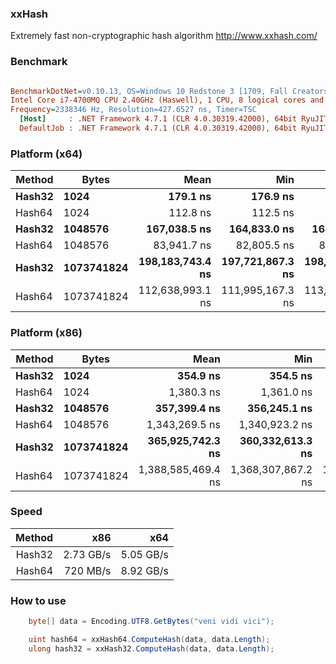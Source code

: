 ### xxHash
Extremely fast non-cryptographic hash algorithm http://www.xxhash.com/

### Benchmark
``` ini

BenchmarkDotNet=v0.10.13, OS=Windows 10 Redstone 3 [1709, Fall Creators Update] (10.0.16299.309)
Intel Core i7-4700MQ CPU 2.40GHz (Haswell), 1 CPU, 8 logical cores and 4 physical cores
Frequency=2338346 Hz, Resolution=427.6527 ns, Timer=TSC
  [Host]     : .NET Framework 4.7.1 (CLR 4.0.30319.42000), 64bit RyuJIT-v4.7.2633.0
  DefaultJob : .NET Framework 4.7.1 (CLR 4.0.30319.42000), 64bit RyuJIT-v4.7.2633.0


```
### Platform (x64)
| Method |      Bytes |             Mean |              Min |              Max | Allocated |
|------- |----------- |-----------------:|-----------------:|-----------------:|----------:|
| **Hash32** |       **1024** |         **179.1 ns** |         **176.9 ns** |         **181.5 ns** |       **0 B** |
| Hash64 |       1024 |         112.8 ns |         112.5 ns |         113.1 ns |       0 B |
| **Hash32** |    **1048576** |     **167,038.5 ns** |     **164,833.0 ns** |     **168,950.2 ns** |       **0 B** |
| Hash64 |    1048576 |      83,941.7 ns |      82,805.5 ns |      86,072.0 ns |       0 B |
| **Hash32** | **1073741824** | **198,183,743.4 ns** | **197,721,867.3 ns** | **198,782,071.8 ns** |       **0 B** |
| Hash64 | 1073741824 | 112,638,993.1 ns | 111,995,167.3 ns | 113,573,740.3 ns |       0 B |

### Platform (x86)
| Method |      Bytes |               Mean |                Min |                Max | Allocated |
|------- |----------- |-------------------:|-------------------:|-------------------:|----------:|
| **Hash32** |       **1024** |           **354.9 ns** |           **354.5 ns** |           **355.5 ns** |       **0 B** |
| Hash64 |       1024 |         1,380.3 ns |         1,361.0 ns |         1,398.3 ns |       0 B |
| **Hash32** |    **1048576** |       **357,399.4 ns** |       **356,245.1 ns** |       **358,044.0 ns** |       **0 B** |
| Hash64 |    1048576 |     1,343,269.5 ns |     1,340,923.2 ns |     1,345,356.7 ns |       0 B |
| **Hash32** | **1073741824** |   **365,925,742.3 ns** |   **360,332,613.3 ns** |   **369,159,819.6 ns** |       **0 B** |
| Hash64 | 1073741824 | 1,388,585,469.4 ns | 1,368,307,867.2 ns | 1,428,744,362.7 ns |       0 B |

### Speed
| Method |       x86 |       x64 |
|-------:|----------:|----------:|
| Hash32 | 2.73 GB/s | 5.05 GB/s |
| Hash64 | 720 MB/s  | 8.92 GB/s |

### How to use
``` cs
	byte[] data = Encoding.UTF8.GetBytes("veni vidi vici");

	uint hash64 = xxHash64.ComputeHash(data, data.Length);
	ulong hash32 = xxHash32.ComputeHash(data, data.Length);

```